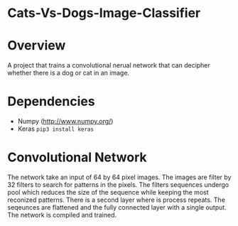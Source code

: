 # Cats-Vs-Dogs-Image-Classifier

Overview
==========
A project that trains a convolutional nerual network that can decipher whether there is a dog or cat in an image.

Dependencies 
==========
* Numpy (http://www.numpy.org/)
* Keras ```pip3 install keras```

Convolutional Network
==========
The network take an input of 64 by 64 pixel images. The images are filter by 32 filters to search for patterns in the pixels. The filters sequences undergo pool which reduces the size of the sequence while keeping the most reconized patterns. There is a second layer where is process repeats. The seqeunces are flattened and the fully connected layer with a single output. The network is compiled and trained. 


